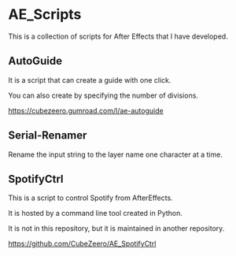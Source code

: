 # AE_Scripts

This is a collection of scripts for After Effects that I have developed.

## AutoGuide

It is a script that can create a guide with one click.

You can also create by specifying the number of divisions.

https://cubezeero.gumroad.com/l/ae-autoguide

## Serial-Renamer

Rename the input string to the layer name one character at a time.

## SpotifyCtrl

This is a script to control Spotify from AfterEffects.

It is hosted by a command line tool created in Python.

It is not in this repository, but it is maintained in another repository.

https://github.com/CubeZeero/AE_SpotifyCtrl
